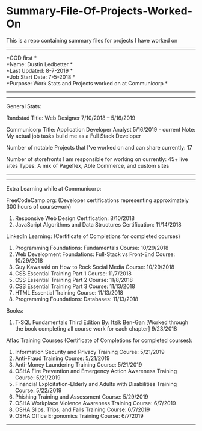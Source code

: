 # Summary-File-Of-Projects-Worked-On
This is a repo containing summary files for projects I have worked on

*************************************************************************************
*GOD first                                                                          *<br>
*Name: Dustin Ledbetter                                                             *<br>
*Last Updated:   8-7-2019                                                           *<br>
*Job Start Date: 7-5-2018                                                           *<br>
*Purpose: Work Stats and Projects worked on at Communicorp                          *<br>
*************************************************************************************

*************************************************************************************
General Stats:

   Randstad Title: Web Designer 7/10/2018 – 5/16/2019 

   Communicorp Title: Application Developer Analyst 5/16/2019 - current
      Note: My actual job tasks build me as a Full Stack Developer

   Number of notable Projects that I've worked on and can share currently: 17

   Number of storefronts I am responsible for working on currently: 45+ live sites
   Types: A mix of Pageflex, Able Commerce, and custom sites
 *************************************************************************************



*************************************************************************************
Extra Learning while at Communicorp:
   
FreeCodeCamp.org: (Developer certifications representing approximately 300 hours of coursework)
1. Responsive Web Design Certification: 8/10/2018
2. JavaScript Algorithms and Data Structures Certification: 11/14/2018

LinkedIn Learning: (Certificate of Completions for completed courses)
1. Programming Foundations: Fundamentals Course: 10/29/2018
2. Web Development Foundations: Full-Stack vs Front-End Course: 10/29/2018
3. Guy Kawasaki on How to Rock Social Media Course: 10/29/2018
4. CSS Essential Training Part 1 Course: 11/7/2018
5. CSS Essential Training Part 2 Course: 11/8/2018
6. CSS Essential Training Part 3 Course: 11/13/2018
7. HTML Essential Training Course: 11/13/2018
8. Programming Foundations: Databases: 11/13/2018

Books:
1.	T-SQL Fundamentals Third Edition By: Itzik Ben-Gan [Worked through the book completing all course work for each chapter] 9/23/2018
   
Aflac Training Courses (Certificate of Completions for completed courses): 
1.	Information Security and Privacy Training Course: 5/21/2019
2.	Anti-Fraud Training Course: 5/21/2019
3.	Anti-Money Laundering Training Course: 5/21/2019
4.	OSHA Fire Prevention and Emergency Action Awareness Training Course: 5/21/2019
5.	Financial Exploitation-Elderly and Adults with Disabilities Training Course: 5/22/2019
6.	Phishing Training and Assessment Course: 5/29/2019
7.	OSHA Workplace Violence Awareness Training Course: 6/7/2019
8.	OSHA Slips, Trips, and Falls Training Course: 6/7/2019
9.	OSHA Office Ergonomics Training Course: 6/7/2019
*************************************************************************************

